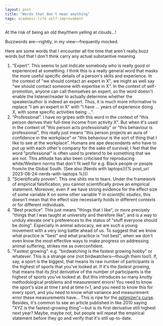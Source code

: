 ```yaml
---
layout: post
title: "Words that don't mean anything"
tags: academic-life self-improvement
---
```


At the risk of being an old they/them yelling at clouds...!

Buzzwords are—rightly, in my view—frequently mocked.

Here are some words that I encounter all the time that aren't really buzz words but that I don't think carry any actual substantive meaning.

1. "Expert". This seems to just indicate somebody who is really good or experienced at something. I think this is a really general word that masks the more useful specific details of a person's skills and experience. In the context of "we should contact an expert in X", we might as well say "we should contact someone with expertise in X". In the context of self-promotion, anyone can call themselves an expert, so the word doesn't enable the listener/reader to actually determine whether the speaker/author is indeed an expert. Thus, it is much more informative to replace "I am an expert in X" with "I have ... years of experience doing X, with some specific activities being ...".
2. "Professional". I have no gripes with this word in the context of "this person derives their full-time income from activity X". But when it's used in the context of "this person acts professionally" or "this behaviour is professional", this really just means "this person projects an aura of confidence in the workplace" or "this behaviour is the sort of thing that I like to see at the workplace". Humans are ape descendants who have to put up with each other's company for the sake of survival; I feel that the word "professional" is often used to pretend to be something that we are not. This attitude has also been criticised for reproducing white/Western norms that don't fit well for e.g. Black people or people from/in the Global South. (See also [Nerds with laptops]({% post_url 2023-08-24-nerds-with-laptops %}))
3. "Scientifically proven". This one shits me to tears. Under the framework of empirical falsification, you cannot scientifically prove an empirical statement. Moreover, even if we have strong evidence for the effect size of some variable X on some other variable Y *in scientific studies*, this doesn't mean that the effect size necessarily holds in different contexts or for different individuals.
4. "Best practice". This just means "things that I like", or more precisely "things that I was taught at university and therefore like", and is a way to unduly elevate one's preferences to the status of "stuff everyone should be doing". Especially in animal advocacy, we are *such* a young movement with a very long battle ahead of us. To suggest that we know what practice is "best" and what practice is "not best", when we don't even know the most effective ways to make progress on addressing animal suffering, strikes me as overconfident.
5. "Fastest growing". e.g. "birdwatching is the fastest growing hobby" or whatever. This is a strange one (not birdwatchers—though them too!). If, say, a sport is the biggest, that means its raw number of participants is the highest of sports that you've looked at. If it's the *fastest growing*, that means that its *first derivative* of the number of participants is the highest of sports you've looked at. But this introduces so many knotty methodological problems and measurement errors! You need to know the sport's size at time *t* and at time *t+1*, and you need to know this for every sport, and you need to know what variance and measurement error these measurements have... This is ripe for the [optimizer's curse](https://forum.effectivealtruism.org/topics/optimizer-s-curse). Besides, it's common to see an article published in like 2010 saying "XYZ is the fastest-growing thing"—but is its first derivative still highest next year? Maybe, maybe not, but people will repeat the empirical statement before they go and verify that it's still up-to-date.

